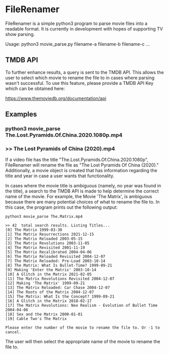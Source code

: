 # FileRenamer

FileRenamer is a simple python3 program to parse movie files into a readable format. It is currently in development with hopes of supporting TV show parsing.

Usage: python3 movie_parse.py filename-a filename-b filename-c ...

## TMDB API
To further enhance results, a query is sent to the TMDB API. This allows the user to select which movie to rename the file to in cases where parsing wasn't successful. To use this feature, please provide a TMDB API Key which can be obtained here:

https://www.themoviedb.org/documentation/api

## Examples

### python3 movie_parse The.Lost.Pyramids.Of.China.2020.1080p.mp4
### >> The Lost Pyramids of China (2020).mp4

If a video file has the title "The.Lost.Pyramids.Of.China.2020.1080p", FileRenamer will rename the file as "The Lost Pyramids Of China (2020)." Additionally, a movie object is created that has information regarding the title and year in case a user wants that functionality.

In cases where the movie title is ambiguous (namely, no year was found in the title), a search to the TMDB API is made to help determine the correct name of the movie. For example, the Movie 'The Matrix', is ambiguous because there are many potential choices of what to rename the file to. In this case, the program prints out the following output:

```
python3 movie_parse The.Matrix.mp4 

>> 42  total search results. Listing Titles...
[0] The Matrix 1999-03-30
[1] The Matrix Resurrections 2021-12-15
[2] The Matrix Reloaded 2003-05-15
[3] The Matrix Revolutions 2003-11-05
[4] The Matrix Revisited 2001-11-19
[5] The Matrix Recalibrated 2004-04-06
[6] The Matrix Reloaded Revisited 2004-12-07
[7] The Matrix Reloaded: Pre-Load 2003-10-14
[8] The Matrix: What Is Bullet-Time? 1999-09-21
[9] Making 'Enter the Matrix' 2003-10-14
[10] A Glitch in the Matrix 2021-02-05
[11] The Matrix Revolutions Revisited 2004-12-07
[12] Making 'The Matrix' 1999-09-21
[13] The Matrix Reloaded: Car Chase 2004-12-07
[14] The Roots of the Matrix 2004-12-07
[15] The Matrix: What Is the Concept? 1999-09-21
[16] A Glitch in the Matrix 2018-02-17
[17] The Matrix Revolutions: Neo Realism - Evolution of Bullet Time 2004-04-06
[18] Sex and the Matrix 2000-01-01
[19] Cable Two's The Matrix 

Please enter the number of the movie to rename the file to. Or -1 to cancel.
```

The user will then select the appropriate name of the movie to rename the file to.
